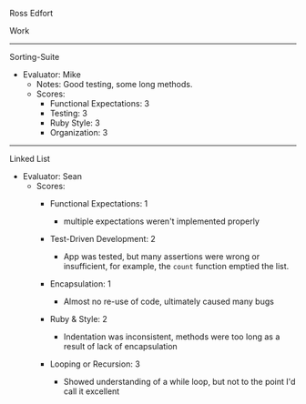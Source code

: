 Ross Edfort

Work
__________________________
Sorting-Suite

* Evaluator: Mike
  * Notes: Good testing, some long methods.
  * Scores:
    * Functional Expectations: 3
    * Testing: 3
    * Ruby Style: 3
    * Organization: 3

__________________________
Linked List

* Evaluator: Sean
  * Scores:
    * Functional Expectations: 1
      * multiple expectations weren't implemented properly

    * Test-Driven Development: 2
      * App was tested, but many assertions were wrong or insufficient, for example,
      the `count` function emptied the list.

    * Encapsulation: 1
      * Almost no re-use of code, ultimately caused many bugs

    * Ruby & Style: 2
      * Indentation was inconsistent, methods were too long as a result of lack of encapsulation

    * Looping or Recursion: 3
      * Showed understanding of a while loop, but not to the point I'd call it excellent
